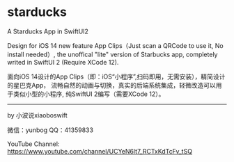 # starducks
A Starducks App in SwiftUI2

Design for iOS 14 new feature App Clips（Just scan a QRCode to use it, No install needed）, 
the unoffical "lite" version of Starbucks app, completely writed in SwiftUI 2 (Require XCode 12).

面向iOS 14设计的App Clips（即：iOS“小程序”,扫码即用，无需安装），精简设计的星巴克App，
流畅自然的动画与切换，真实的后端系统集成，轻微改造可以用于类似小型的小程序, 纯SwiftUI 2编写（需要XCode 12）。



-------------------
by 小波说xiaoboswift

微信：yunbog 
QQ：41359833 

YouTube Channel: https://www.youtube.com/channel/UCYeN6lt7_RCTxKdTcFv_tSQ
